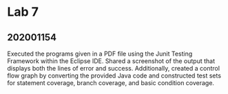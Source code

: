 # Lab 7 

## 202001154

Executed the programs given in a PDF file using the Junit Testing Framework within the Eclipse IDE. Shared a screenshot of the output that displays both the lines of error and success. Additionally, created a control flow graph by converting the provided Java code and constructed test sets for statement coverage, branch coverage, and basic condition coverage.

